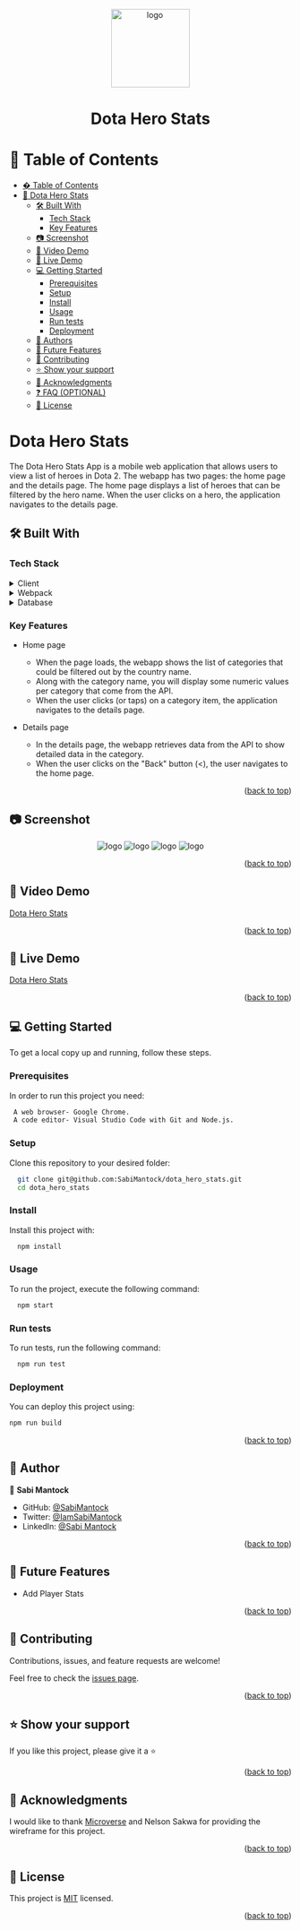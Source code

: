 <a name="readme-top"></a>

<div align="center">
   <img src="dota-2.png" alt="logo" width="140"  height="auto" />
  <br/>

  <h1><b>Dota Hero Stats</b></h1>

</div>

# 📗 Table of Contents

- [� Table of Contents](#-table-of-contents)
- [📖 Dota Hero Stats](#-about-project)
  - [🛠 Built With ](#-built-with-)
    - [Tech Stack ](#tech-stack-)
    - [Key Features ](#key-features-)
  - [📷 Screenshot](#-screen-shot-)
  - [🎥 Video Demo](#-video-demo-)
  - [🚀 Live Demo ](#-live-demo-)
  - [💻 Getting Started ](#-getting-started-)
    - [Prerequisites](#prerequisites)
    - [Setup](#setup)
    - [Install](#install)
    - [Usage](#usage)
    - [Run tests](#run-tests)
    - [Deployment](#deployment)
  - [👥 Authors ](#-authors-)
  - [🔭 Future Features ](#-future-features-)
  - [🤝 Contributing ](#-contributing-)
  - [⭐️ Show your support ](#️-show-your-support-)
  - [🙏 Acknowledgments ](#-acknowledgments-)
  - [❓ FAQ (OPTIONAL) ](#-faq-optional-)
  - [📝 License ](#-license-)

<!-- PROJECT DESCRIPTION -->

# Dota Hero Stats <a name="about-project"></a>

The Dota Hero Stats App is a mobile web application that allows users to view a list of heroes in Dota 2. The webapp has two pages: the home page and the details page. The home page displays a list of heroes that can be filtered by the hero name. When the user clicks on a hero, the application navigates to the details page.

## 🛠 Built With <a name="built-with"></a>

### Tech Stack <a name="tech-stack"></a>

<details>
  <summary>Client</summary>
  <ul>
    <li><a href="https://reactjs.org/">React.js</a></li>
  </ul>
</details>

<details>
  <summary>Webpack</summary>
  <ul>
    <li><a href="https://expressjs.com/">Webpack</a></li>
  </ul>
</details>

<details>
<summary>Database</summary>
  <ul>
     <li><a href="https://api.opendota.com/api/heroStats">Dota Hero Stats</a></li>
  </ul>
</details>

<!-- Features -->

### Key Features <a name="key-features"></a>

- Home page

  - When the page loads, the webapp shows the list of categories that could be filtered out by the country name.
  - Along with the category name, you will display some numeric values per category that come from the API.
  - When the user clicks (or taps) on a category item, the application navigates to the details page.

- Details page
  - In the details page, the webapp retrieves data from the API to show detailed data in the category.
  - When the user clicks on the "Back" button (<), the user navigates to the home page.

<p align="right">(<a href="#readme-top">back to top</a>)</p>

<!-- LIVE DEMO -->

## 📷 Screenshot <a name="screen-shot"></a>

 <div align="center">
  <img src="./src/assets/desktop.png" alt="logo"   height="auto" />
  <img src="./src/assets/mobile.png" alt="logo"   height="auto" />
  <img src="./src/assets/desktopdetail.png" alt="logo"   height="auto" />
  <img src="./src/assets/mobiledetail.png" alt="logo"   height="auto" />
 </div>

<p align="right">(<a href="#readme-top">back to top</a>)</p>

## 🎥 Video Demo <a name="video-demo"></a>

[Dota Hero Stats](https://www.loom.com/share/162cdbbd8a1e4bf99449c5e9c959dc21)

<p align="right">(<a href="#readme-top">back to top</a>)</p>

## 🚀 Live Demo <a name="live-demo"></a>

[Dota Hero Stats](https://dota-hero-stats.onrender.com/)

<p align="right">(<a href="#readme-top">back to top</a>)</p>

<!-- GETTING STARTED -->

## 💻 Getting Started <a name="getting-started"></a>

To get a local copy up and running, follow these steps.

### Prerequisites

In order to run this project you need:

```bash
 A web browser- Google Chrome.
 A code editor- Visual Studio Code with Git and Node.js.
```

### Setup

Clone this repository to your desired folder:

```bash
  git clone git@github.com:SabiMantock/dota_hero_stats.git
  cd dota_hero_stats
```

### Install

Install this project with:

```bash
  npm install
```

### Usage

To run the project, execute the following command:

```bash
  npm start
```

### Run tests

To run tests, run the following command:

```bash
  npm run test
```

### Deployment

You can deploy this project using:

```bash
npm run build
```

<p align="right">(<a href="#readme-top">back to top</a>)</p>

<!-- AUTHORS -->

## 👥 Author <a name="authors"></a>

👤 **Sabi Mantock**

- GitHub: [@SabiMantock](https://github.com/SabiMantock)
- Twitter: [@IamSabiMantock](https://twitter.com/IamSabiMantock)
- LinkedIn: [@Sabi Mantock](https://linkedin.com/in/sabi-mantock)

<p align="right">(<a href="#readme-top">back to top</a>)</p>

<!-- FUTURE FEATURES -->

## 🔭 Future Features <a name="future-features"></a>

- Add Player Stats

<p align="right">(<a href="#readme-top">back to top</a>)</p>

<!-- CONTRIBUTING -->

## 🤝 Contributing <a name="contributing"></a>

Contributions, issues, and feature requests are welcome!

Feel free to check the [issues page](../../issues/).

<p align="right">(<a href="#readme-top">back to top</a>)</p>

<!-- SUPPORT -->

## ⭐️ Show your support <a name="support"></a>

If you like this project, please give it a ⭐️

<p align="right">(<a href="#readme-top">back to top</a>)</p>

<!-- ACKNOWLEDGEMENTS -->

## 🙏 Acknowledgments <a name="acknowledgements"></a>

I would like to thank [Microverse](https://github.com/microverseinc) and Nelson Sakwa for providing the wireframe for this project.

<p align="right">(<a href="#readme-top">back to top</a>)</p>

<!-- LICENSE -->

## 📝 License <a name="license"></a>

This project is [MIT](./LICENSE) licensed.

<p align="right">(<a href="#readme-top">back to top</a>)</p>
